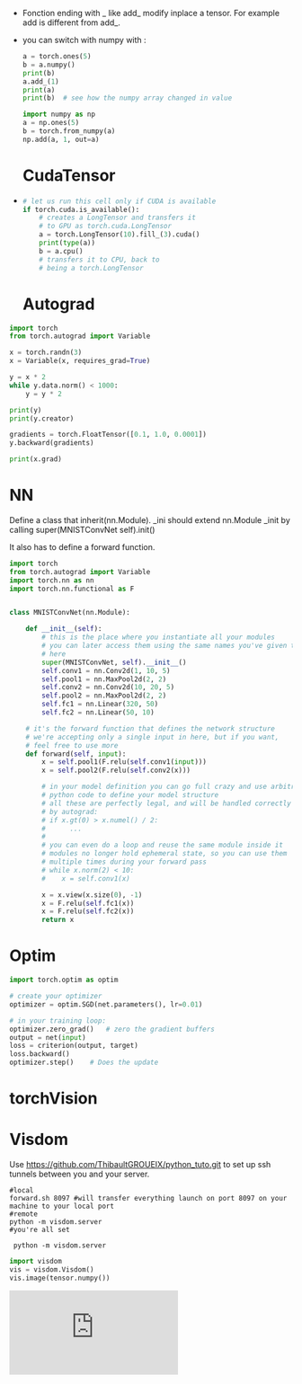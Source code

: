 * Fonction ending with _ like add_ modify inplace a tensor. For example add is different from add_.

* you can switch with numpy with : 

  ```python
  a = torch.ones(5)
  b = a.numpy()
  print(b)
  a.add_(1)
  print(a)
  print(b) 	# see how the numpy array changed in value

  import numpy as np
  a = np.ones(5)
  b = torch.from_numpy(a)
  np.add(a, 1, out=a)

  ```

  # CudaTensor

* ```python
  # let us run this cell only if CUDA is available
  if torch.cuda.is_available():
      # creates a LongTensor and transfers it
      # to GPU as torch.cuda.LongTensor
      a = torch.LongTensor(10).fill_(3).cuda()
      print(type(a))
      b = a.cpu()
      # transfers it to CPU, back to
      # being a torch.LongTensor
  ```

  # Autograd

```python
import torch
from torch.autograd import Variable

x = torch.randn(3)
x = Variable(x, requires_grad=True)

y = x * 2
while y.data.norm() < 1000:
    y = y * 2

print(y)
print(y.creator)

gradients = torch.FloatTensor([0.1, 1.0, 0.0001])
y.backward(gradients)

print(x.grad)
```



# NN

Define a class that inherit(nn.Module). _ini should extend nn.Module _init by calling super(MNISTConvNet self).init()

It also has to define a forward function.



```python
import torch
from torch.autograd import Variable
import torch.nn as nn
import torch.nn.functional as F


class MNISTConvNet(nn.Module):

    def __init__(self):
        # this is the place where you instantiate all your modules
        # you can later access them using the same names you've given them in
        # here
        super(MNISTConvNet, self).__init__()
        self.conv1 = nn.Conv2d(1, 10, 5)
        self.pool1 = nn.MaxPool2d(2, 2)
        self.conv2 = nn.Conv2d(10, 20, 5)
        self.pool2 = nn.MaxPool2d(2, 2)
        self.fc1 = nn.Linear(320, 50)
        self.fc2 = nn.Linear(50, 10)

    # it's the forward function that defines the network structure
    # we're accepting only a single input in here, but if you want,
    # feel free to use more
    def forward(self, input):
        x = self.pool1(F.relu(self.conv1(input)))
        x = self.pool2(F.relu(self.conv2(x)))

        # in your model definition you can go full crazy and use arbitrary
        # python code to define your model structure
        # all these are perfectly legal, and will be handled correctly
        # by autograd:
        # if x.gt(0) > x.numel() / 2:
        #      ...
        #
        # you can even do a loop and reuse the same module inside it
        # modules no longer hold ephemeral state, so you can use them
        # multiple times during your forward pass
        # while x.norm(2) < 10:
        #    x = self.conv1(x)

        x = x.view(x.size(0), -1)
        x = F.relu(self.fc1(x))
        x = F.relu(self.fc2(x))
        return x
```

# Optim

```python
import torch.optim as optim

# create your optimizer
optimizer = optim.SGD(net.parameters(), lr=0.01)

# in your training loop:
optimizer.zero_grad()   # zero the gradient buffers
output = net(input)
loss = criterion(output, target)
loss.backward()
optimizer.step()    # Does the update
```



# torchVision

# Visdom

Use https://github.com/ThibaultGROUEIX/python_tuto.git to set up ssh tunnels between you and your server.

```shell
#local
forward.sh 8097 #will transfer everything launch on port 8097 on your machine to your local port
#remote
python -m visdom.server
#you're all set
```

```shell
 python -m visdom.server
```

```python
import visdom
vis = visdom.Visdom()
vis.image(tensor.numpy())
```

[![Analytics](https://ga-beacon.appspot.com/UA-91308638-2/github.com/ThibaultGROUEIX/python_tuto/pytorch_tuto.md?pixel)](https://github.com/ThibaultGROUEIX/python_tuto/)


